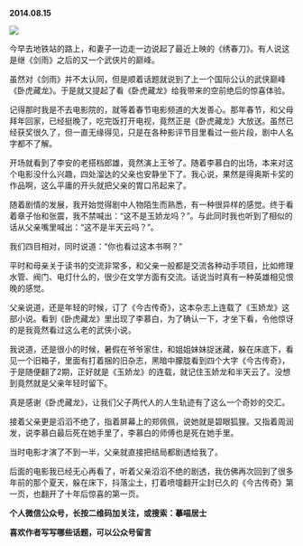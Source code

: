 
          
            
**2014.08.15**



![](//upload-images.jianshu.io/upload_images/51001-9773d7ef9c95cdc9.jpg)




今早去地铁站的路上，和妻子一边走一边说起了最近上映的《绣春刀》。有人说这是继《剑雨》之后的又一个武侠片的巅峰。

虽然对《剑雨》并不太认同，但是顺着话题就说到了上一个国际公认的武侠巅峰《卧虎藏龙》。于是就又提起了看《卧虎藏龙》给我带来的空前绝后的惊喜体验。

记得那时我是不去电影院的，就等着春节电影频道的大发善心。那年春节，和父母拜年回家，已经挺晚了，吃完饭打开电视，竟然正是《卧虎藏龙》大放送。虽然已经获奖很久了，但一直无缘得见，只是在各种影评节目里看过一些片段，剧中人名字都不了解。

开场就看到了李安的老搭档郎雄，竟然演上王爷了。随着李慕白的出场，本来对这个电影没什么兴趣，四处溜达的父亲也安静坐下了。我心说，果然是得奥斯卡奖的作品啊，这么平庸的开头就把父亲的胃口吊起来了。

随着剧情的发展，我开始觉得剧中人物陌生而熟悉，有一种很异样的感觉。终于看着章子怡和张震，我不禁喊出：“这不是玉娇龙吗？”。与此同时我也听到了相似的话从父亲嘴里喊出：“这不是半天云吗？”。

我们四目相对，同时说道：“你也看过这本书啊？”

平时和母亲关于读书的交流非常多，和父亲一般都是交流各种动手项目，比如修理水管、阀门、电灯什么的，很少在文学方面有交流。话说当时真有一种英雄相见恨晚的感觉。

父亲说道，还是年轻的时候，订了《今古传奇》，这本杂志上连载了《玉娇龙》这部小说。看到《卧虎藏龙》里出现了李慕白，为了确认一下，才坐下看，令他惊讶的是我竟然看过这么老的武侠小说。

我说道，还是很小的时候，暑假在爷爷家住，和姐姐妹妹捉迷藏，躲在床底下，看见一个旧箱子，里面有打着捆的旧杂志，黑暗中朦胧看到四个大字《今古传奇》，于是随便翻了2期，正好就是《玉娇龙》的连载，就记住玉娇龙和半天云了。没想到竟然就是父亲年轻时留下。

真是感谢《卧虎藏龙》，让我们父子两代人的人生轨迹有了这么一个奇妙的交汇。

接着父亲更是滔滔不绝了，指着屏幕上的郑佩佩，说她就是碧眼狐狸。又指着周润发，说李慕白最后死在她手里了，李慕白的师傅也是死在她手里。

当时电影才演了不到一半，父亲就直接把结局都剧透给我了。

后面的电影我已经无心再看了，听着父亲滔滔不绝的剧透，我仿佛再次回到了很多年前的那个夏天，躲在床下，抖落尘土，打着喷嚏翻开尘封已久的《今古传奇》第一页，也翻开了十年后惊喜的第一页。


**个人微信公众号，长按二维码加关注，或搜索：摹喵居士**

**喜欢作者写写哪些话题，可以公众号留言**




          
        